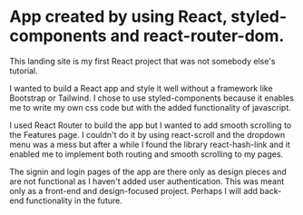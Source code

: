 # App created by using React, styled-components and react-router-dom.
This landing site is my first React project that was not somebody else's tutorial.

I wanted to build a React app and style it well without a framework like Bootstrap or Tailwind. I chose to use styled-components because it enables me to write my own css code but with the added functionality of javascript.

I used React Router to build the app but I wanted to add smooth scrolling to the Features page. I couldn't do it by using react-scroll and the dropdown menu was a mess but after a while I found the library react-hash-link and it enabled me to implement both routing and smooth scrolling to my pages.

The signin and login pages of the app are there only as design pieces and are not functional as I haven't added user authentication. This was meant only as a front-end and design-focused project. Perhaps I will add back-end functionality in the future.
